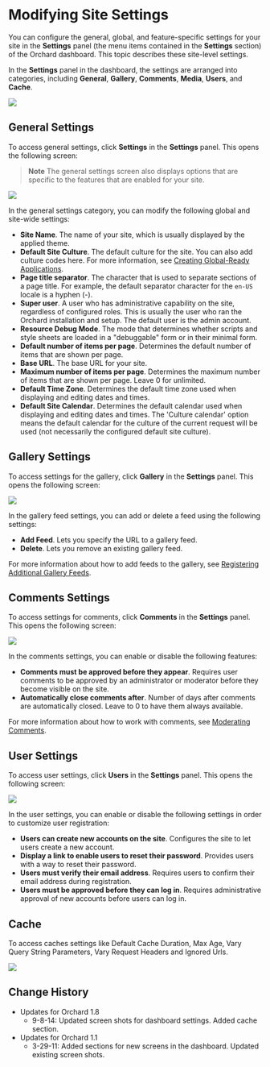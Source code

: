 Modifying Site Settings
=======================

You can configure the general, global, and feature-specific settings for your site in the **Settings** panel (the menu items contained in the  **Settings** section) of the Orchard dashboard. This topic describes these site-level settings. 

In the **Settings** panel in the dashboard, the settings are arranged into categories, including **General**, **Gallery**, **Comments**, **Media**, **Users**, and **Cache**.

![](../Upload/screenshots/dashboard_sitewide_settings.png)


## General Settings
To access general settings, click **Settings** in the **Settings** panel. This opens the following screen:

> **Note** The general settings screen also displays options that are specific to the features that are enabled for your site. 

![](../Upload/screenshots_675/manage_general_settings_675.png)

In the general settings category, you can modify the following global and site-wide settings: 

* **Site Name**. The name of your site, which is usually displayed by the applied theme. 
* **Default Site Culture**. The default culture for the site.  You can also add culture codes here. For more information, see [Creating Global-Ready Applications](Creating-global-ready-applications).
* **Page title separator**. The character that is used to separate sections of a page title. For example, the default separator character for the `en-US` locale is a hyphen (-).
* **Super user**. A user who has administrative capability on the site, regardless of configured roles. This is usually the user who ran the Orchard installation and setup. The default user is the admin account. 
* **Resource Debug Mode**. The mode that determines whether scripts and style sheets are loaded in a "debuggable" form or in their minimal form.
* **Default number of items per page**. Determines the default number of items that are shown per page.
* **Base URL**. The base URL for your site.
* **Maximum number of items per page**. Determines the maximum number of items that are shown per page. Leave 0 for unlimited.
* **Default Time Zone**. Determines the default time zone used when displaying and editing dates and times.
* **Default Site Calendar**. Determines the default calendar used when displaying and editing dates and times. The 'Culture calendar' option means the default calendar for the culture of the current request will be used (not necessarily the configured default site culture).

## Gallery Settings
To access settings for the gallery, click **Gallery** in the **Settings** panel. This opens the following screen:

![](../Upload/screenshots_675/manage_gallery_feed_settings_675.png)

In the gallery feed settings, you can add or delete a feed using the following settings:

* **Add Feed**. Lets you specify the URL to a gallery feed.
* **Delete**. Lets you remove an existing gallery feed.

For more information about how to add feeds to the gallery, see [Registering Additional Gallery Feeds](Module-gallery-feeds).

## Comments Settings
To access settings for comments, click **Comments** in the **Settings** panel. This opens the following screen: 

![](../Upload/screenshots_675/manage_site_comments_settings_675.png)

In the comments settings, you can enable or disable the following features:

* **Comments must be approved before they appear**. Requires user comments to be approved by an administrator or moderator before they become visible on the site. 
* **Automatically close comments after**. Number of days after comments are automatically closed. Leave to 0 to have them always available.

For more information about how to work with comments, see [Moderating Comments](Moderating-comments).

## User Settings
To access user settings, click **Users** in the **Settings** panel. This opens the following screen:

![](../Upload/screenshots_675/manage_site_user_settings_675.png)

In the user settings, you can enable or disable the following settings in order to customize user registration:

* **Users can create new accounts on the site**. Configures the site to let users create a new account.
* **Display a link to enable users to reset their password**. Provides users with a way to reset their password.
* **Users must verify their email address**. Requires users to confirm their email address during registration.
* **Users must be approved before they can log in**. Requires administrative approval of new accounts before users can log in.

  
## Cache

To access caches settings like Default Cache Duration, Max Age, Vary Query String Parameters, Vary Request Headers and Ignored Urls.

![](../Upload/screenshots_675/cachesettings_675.png)
  
  

Change History
--------------

* Updates for Orchard 1.8
    * 9-8-14: Updated screen shots for dashboard settings. Added cache section. 
* Updates for Orchard 1.1
    * 3-29-11: Added sections for new screens in the dashboard.  Updated existing screen shots. 



